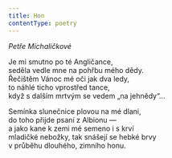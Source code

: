 ```yaml
---
title: Hon
contentType: poetry
---
```


<section>

_Petře Michaličkové_

Je mi smutno po té Angličance,  
seděla vedle mne na pohřbu mého dědy.  
Řečištěm Vánoc mé oči jak dva ledy,  
to náhlé ticho vprostřed tance,  
když s dalším mrtvým se vedem „na jehnědy“…

Semínka slunečnice plovou na mé dlani,  
do toho přijde psaní z Albionu —  
a jako kane k zemi mé semeno i s krví  
mladičké nebožky, tak snášejí se hebké brvy  
v průběhu dlouhého, zimního honu.

</section>
